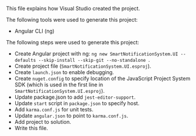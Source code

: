 This file explains how Visual Studio created the project.

The following tools were used to generate this project:
- Angular CLI (ng)

The following steps were used to generate this project:
- Create Angular project with ng: `ng new SmartNotificationSystem.UI --defaults --skip-install --skip-git --no-standalone `.
- Create project file (`SmartNotificationSystem.UI.esproj`).
- Create `launch.json` to enable debugging.
- Create `nuget.config` to specify location of the JavaScript Project System SDK (which is used in the first line in `SmartNotificationSystem.UI.esproj`).
- Update package.json to add `jest-editor-support`.
- Update `start` script in `package.json` to specify host.
- Add `karma.conf.js` for unit tests.
- Update `angular.json` to point to `karma.conf.js`.
- Add project to solution.
- Write this file.
